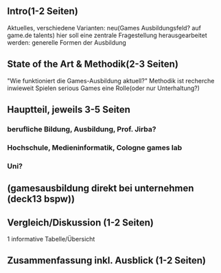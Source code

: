 ## Intro(1-2 Seiten)
Aktuelles, verschiedene Varianten: neu(Games Ausbildungsfeld? auf game.de talents)
hier soll eine zentrale Fragestellung herausgearbeitet werden: generelle Formen der Ausbildung
## State of the Art & Methodik(2-3 Seiten)
"Wie funktioniert die Games-Ausbildung aktuell?"
Methodik ist recherche
inwieweit Spielen serious Games eine Rolle(oder nur Unterhaltung?)
## Hauptteil, jeweils 3-5 Seiten
### berufliche Bildung, Ausbildung, Prof. Jirba?
### Hochschule, Medieninformatik, Cologne games lab
### Uni?
## (gamesausbildung direkt bei unternehmen (deck13 bspw))
## Vergleich/Diskussion (1-2 Seiten)
1 informative Tabelle/Übersicht
## Zusammenfassung inkl. Ausblick (1-2 Seiten)
